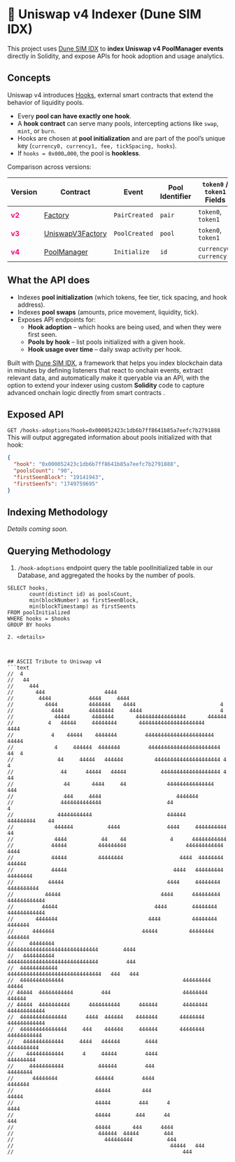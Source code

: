 # 🦄 Uniswap v4 Indexer (Dune SIM IDX)

This project uses [Dune SIM IDX](https://docs.sim.dune.com/idx) to **index Uniswap v4 PoolManager events** directly in Solidity, 
and expose APIs for hook adoption and usage analytics.

## Concepts

Uniswap v4 introduces [Hooks](https://docs.uniswap.org/contracts/v4/concepts/hooks), external smart contracts that extend the behavior of liquidity pools.  
- Every **pool can have exactly one hook**.  
- A **hook contract** can serve many pools, intercepting actions like `swap`, `mint`, or `burn`.  
- Hooks are chosen at **pool initialization** and are part of the pool’s unique key (`currency0, currency1, fee, tickSpacing, hooks`).  
- If `hooks = 0x000…000`, the pool is **hookless**.


Comparison across versions:  
<table>
  <thead>
    <tr>
      <th>Version</th>
      <th>Contract</th>
      <th>Event</th>
      <th>Pool Identifier</th>
      <th><code>token0</code> / <code>token1</code> Fields</th>
      <th>Fee</th>
      <th>Hooks</th>
    </tr>
  </thead>
  <tbody>
    <tr>
      <td><b style="color:#ff007a;">v2</b></td>
      <td><a href="#">Factory</a></td>
      <td><code>PairCreated</code></td>
      <td><code>pair</code></td>
      <td><code>token0</code>, <code>token1</code></td>
      <td>N/A</td>
      <td>N/A</td>
    </tr>
    <tr>
      <td><b style="color:#ff007a;">v3</b></td>
      <td><a href="">UniswapV3Factory</a></td>
      <td><code>PoolCreated</code></td>
      <td><code>pool</code></td>
      <td><code>token0</code>, <code>token1</code></td>
      <td><code>fee</code></td>
      <td>N/A</td>
    </tr>
    <tr>
      <td><b style="color:#ff007a;">v4</b></td>
      <td><a href="#">PoolManager</a></td>
      <td><code>Initialize</code></td>
      <td><code>id</code></td>
      <td><code>currency0</code>, <code>currency1</code></td>
      <td><code>fee</code></td>
      <td><code>hooks</code></td>
    </tr>
  </tbody>
</table>


## What the API does
- Indexes **pool initialization** (which tokens, fee tier, tick spacing, and hook address).
- Indexes **pool swaps** (amounts, price movement, liquidity, tick).
- Exposes API endpoints for:
  - **Hook adoption** – which hooks are being used, and when they were first seen.
  - **Pools by hook** – list pools initialized with a given hook.
  - **Hook usage over time** – daily swap activity per hook.

Built with [Dune SIM IDX](https://docs.sim.dune.com/idx), a framework that helps you index blockchain data in minutes by defining listeners that react to onchain events, extract relevant data, and automatically make it queryable via an API, with the option to extend your indexer using custom **Solidity** code to capture advanced onchain logic directly from smart contracts .


## Exposed API
`GET /hooks-adoptions?hook=0x000052423c1db6b7ff8641b85a7eefc7b2791888`
This will output aggregated information about pools initialized with that hook:
```json
{
  "hook": "0x000052423c1db6b7ff8641b85a7eefc7b2791888",
  "poolsCount": "90",
  "firstSeenBlock": "19141943",
  "firstSeenTs": "1749759695"
}
```

## Indexing Methodology

_Details coming soon._

## Querying Methodology
1. `/hook-adoptions` endpoint query the table poolInitialized table in our Database, and aggregated the hooks by the number of pools.
```
SELECT hooks,
       count(distinct id) as poolsCount, 
       min(blockNumber) as firstSeenBlock, 
       min(blockTimestamp) as firstSeents
FROM poolInitialized
WHERE hooks = $hooks
GROUP BY hooks

2. <details>



## ASCII Tribute to Uniswap v4
```text
//  4
//   44
//     444
//       444                   4444
//        4444            4444     4444
//          4444          4444444    4444                           4
//            4444        44444444     4444                         4
//             44444       4444444       4444444444444444       444444
//           4   44444     44444444       444444444444444444444    4444
//            4    44444    4444444         4444444444444444444444  44444
//             4     444444  4444444         44444444444444444444444 44  4
//              44     44444   444444          444444444444444444444 4     4
//               44      44444   44444           4444444444444444444 4 44
//                44       4444     44             444444444444444     444
//                444     4444                        4444444
//               4444444444444                     44                      4
//              44444444444                        444444     444444444    44
//             444444           4444               4444     4444444444      44
//             4444           44    44              4      44444444444
//            44444          444444444                   444444444444    4444
//            44444          44444444                  4444  44444444    444444
//            44444                                  4444   444444444    44444444
//           44444                                 4444     44444444    4444444444
//          44444                                4444      444444444   444444444444
//         44444                               4444        44444444    444444444444
//       4444444                             4444          44444444         4444444
//      4444444                            44444          44444444          4444444
//     44444444                           44444444444444444444444444444        4444
//   4444444444                           44444444444444444444444444444         444
//  444444444444                         444444444444444444444444444444   444   444
//  44444444444444                                      444444444         44444
// 44444  44444444444         444                       44444444         444444
// 44444  4444444444      4444444444      444444        44444444    444444444444
//  444444444444444      4444  444444    4444444       44444444     444444444444
//  444444444444444     444    444444     444444       44444444      44444444444
//   4444444444444     4444   444444        4444                      4444444444
//    444444444444      4     44444         4444                       444444444
//     44444444444           444444         444                        44444444
//      44444444            444444         4444                         4444444
//                          44444          444                          44444
//                          44444         444      4                    4444
//                          44444        444      44                   444
//                          44444       444      4444
//                           444444  44444        444
//                             444444444           444
//                                                  44444   444
//                                                      444